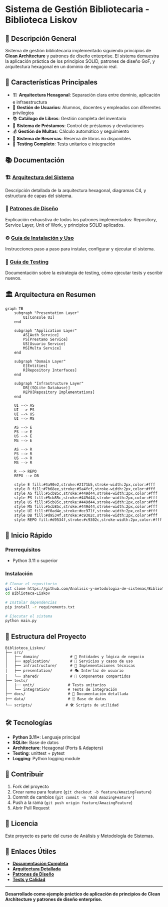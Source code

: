 # Sistema de Gestión Bibliotecaria - Biblioteca Liskov

## 📖 Descripción General

Sistema de gestión bibliotecaria implementado siguiendo principios de **Clean Architecture** y patrones de diseño enterprise. El sistema demuestra la aplicación práctica de los principios SOLID, patrones de diseño GoF, y arquitectura hexagonal en un dominio de negocio real.

## 🚀 Características Principales

- 🏗️ **Arquitectura Hexagonal**: Separación clara entre dominio, aplicación e infraestructura
- 👥 **Gestión de Usuarios**: Alumnos, docentes y empleados con diferentes privilegios
- 📚 **Catálogo de Libros**: Gestión completa del inventario
- 🔄 **Sistema de Préstamos**: Control de préstamos y devoluciones
- 💰 **Gestión de Multas**: Cálculo automático y seguimiento
- 📅 **Sistema de Reservas**: Reserva de libros no disponibles
- 🧪 **Testing Completo**: Tests unitarios e integración

## 📚 Documentación

### 🏗️ [Arquitectura del Sistema](docs/ARCHITECTURE.md)
Descripción detallada de la arquitectura hexagonal, diagramas C4, y estructura de capas del sistema.

### 🎯 [Patrones de Diseño](docs/DESIGN_PATTERNS.md) 
Explicación exhaustiva de todos los patrones implementados: Repository, Service Layer, Unit of Work, y principios SOLID aplicados.

### ⚙️ [Guía de Instalación y Uso](docs/INSTALLATION.md)
Instrucciones paso a paso para instalar, configurar y ejecutar el sistema.

### 🧪 [Guía de Testing](docs/TESTING.md)
Documentación sobre la estrategia de testing, cómo ejecutar tests y escribir nuevos.

## 🏛️ Arquitectura en Resumen

```mermaid
graph TB
    subgraph "Presentation Layer"
        UI[Console UI]
    end
    
    subgraph "Application Layer"
        AS[Auth Service]
        PS[Prestamo Service]
        US[Usuario Service]
        MS[Multa Service]
    end
    
    subgraph "Domain Layer"
        E[Entities]
        R[Repository Interfaces]
    end
    
    subgraph "Infrastructure Layer"
        DB[(SQLite Database)]
        REPO[Repository Implementations]
    end
    
    UI --> AS
    UI --> PS
    UI --> US
    UI --> MS
    
    AS --> E
    PS --> E
    US --> E
    MS --> E
    
    AS --> R
    PS --> R
    US --> R
    MS --> R
    
    R --> REPO
    REPO --> DB
    
    style E fill:#4a90e2,stroke:#2171b5,stroke-width:2px,color:#fff
    style R fill:#7b68ee,stroke:#5a4fcf,stroke-width:2px,color:#fff
    style AS fill:#5cb85c,stroke:#449d44,stroke-width:2px,color:#fff
    style PS fill:#5cb85c,stroke:#449d44,stroke-width:2px,color:#fff
    style US fill:#5cb85c,stroke:#449d44,stroke-width:2px,color:#fff
    style MS fill:#5cb85c,stroke:#449d44,stroke-width:2px,color:#fff
    style UI fill:#f0ad4e,stroke:#ec971f,stroke-width:2px,color:#fff
    style DB fill:#d9534f,stroke:#c9302c,stroke-width:2px,color:#fff
    style REPO fill:#d9534f,stroke:#c9302c,stroke-width:2px,color:#fff
```

## 🚀 Inicio Rápido

### Prerrequisitos
- Python 3.11 o superior

### Instalación
```bash
# Clonar el repositorio
git clone https://github.com/Analisis-y-metodologia-de-sistemas/Biblioteca-Liskov.git
cd Biblioteca-Liskov

# Instalar dependencias
pip install -r requirements.txt

# Ejecutar el sistema
python main.py
```

## 📁 Estructura del Proyecto

```
Biblioteca_Liskov/
├── src/
│   ├── domain/              # 💎 Entidades y lógica de negocio
│   ├── application/         # 🧠 Servicios y casos de uso
│   ├── infrastructure/      # 🔧 Implementaciones técnicas
│   ├── presentation/        # 🎭 Interfaz de usuario
│   └── shared/              # 🔄 Componentes compartidos
├── tests/
│   ├── unit/               # Tests unitarios
│   └── integration/        # Tests de integración
├── docs/                   # 📖 Documentación detallada
├── data/                   # 🗄️ Base de datos
└── scripts/               # 🛠️ Scripts de utilidad
```

## 🛠️ Tecnologías

- **Python 3.11+**: Lenguaje principal
- **SQLite**: Base de datos  
- **Architecture**: Hexagonal (Ports & Adapters)
- **Testing**: unittest + pytest
- **Logging**: Python logging module

## 🤝 Contribuir

1. Fork del proyecto
2. Crear rama para feature (`git checkout -b feature/AmazingFeature`)
3. Commit de cambios (`git commit -m 'Add AmazingFeature'`)
4. Push a la rama (`git push origin feature/AmazingFeature`)
5. Abrir Pull Request

## 📄 Licencia

Este proyecto es parte del curso de Análisis y Metodología de Sistemas.

## 🔗 Enlaces Útiles

- **[Documentación Completa](docs/)**
- **[Arquitectura Detallada](docs/ARCHITECTURE.md)**
- **[Patrones de Diseño](docs/DESIGN_PATTERNS.md)**
- **[Tests y Calidad](docs/TESTING.md)**

---

**Desarrollado como ejemplo práctico de aplicación de principios de Clean Architecture y patrones de diseño enterprise.**